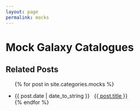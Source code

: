 ```yaml
---
layout: page
permalink: mocks
---
```


<h1>Mock Galaxy Catalogues</h1>



<h2 class="page-heading">Related Posts</h2>

<ul class="post-list">

{% for post in site.categories.mocks %}
 <li><span>{{ post.date | date_to_string }}</span> &nbsp; <a href="{{ post.url }}">{{ post.title }}</a></li>
{% endfor %}

</ul>
